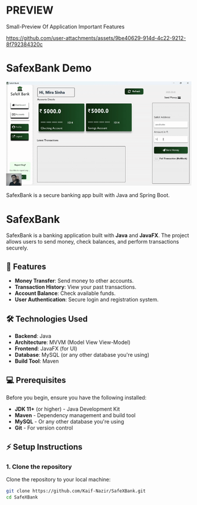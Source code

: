 # PREVIEW

Small-Preview Of Application Important Features

https://github.com/user-attachments/assets/9be40629-914d-4c22-9212-8f792384320c

# SafexBank Demo

![SafexBank Demo](safexbank.gif)

SafexBank is a secure banking app built with Java and Spring Boot.

# SafexBank

SafexBank is a banking application built with **Java** and **JavaFX**. The project allows users to send money, check balances, and perform transactions securely.

## 🚀 Features

- **Money Transfer**: Send money to other accounts.
- **Transaction History**: View your past transactions.
- **Account Balance**: Check available funds.
- **User Authentication**: Secure login and registration system.

## 🛠️ Technologies Used

- **Backend**: Java
- **Architecture**: MVVM (Model View View-Model)
- **Frontend**: JavaFX (for UI)
- **Database**: MySQL (or any other database you're using)
- **Build Tool**: Maven

## 💻 Prerequisites

Before you begin, ensure you have the following installed:

- **JDK 11+** (or higher) - Java Development Kit
- **Maven** - Dependency management and build tool
- **MySQL** - Or any other database you're using
- **Git** - For version control

## ⚡ Setup Instructions

### 1. Clone the repository
Clone the repository to your local machine:
```bash
git clone https://github.com/Kaif-Nazir/SafeXBank.git
cd SafeXBank
